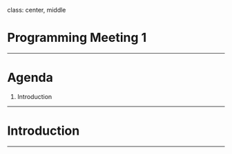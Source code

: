 class: center, middle

# Programming Meeting 1
---
# Agenda

1. Introduction
---
# Introduction
---
